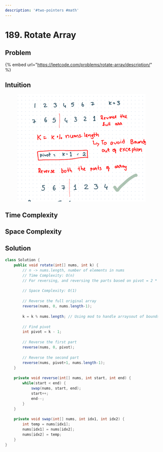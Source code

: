 ```yaml
---
description: '#two-pointers #math'
---
```


# 189. Rotate Array

## Problem

{% embed url="https://leetcode.com/problems/rotate-array/description/" %}

## Intuition

<figure><img src="../.gitbook/assets/image (80).png" alt=""><figcaption></figcaption></figure>

## Time Complexity



## Space Complexity



## Solution

```java
class Solution {
    public void rotate(int[] nums, int k) {
        // n -> nums.length, number of elements in nums
        // Time Complexity: O(n)
        // For reversing, and reversing the parts based on pivot = 2 * O(n) = O(n)

        // Space Complexity: O(1)

        // Reverse the full original array
        reverse(nums, 0, nums.length-1);

        k = k % nums.length; // Using mod to handle arraysout of bounds exception
        
        // Find pivot
        int pivot = k - 1;

        // Reverse the first part
        reverse(nums, 0, pivot);

        // Reverse the second part
        reverse(nums, pivot+1, nums.length-1);
    }

    private void reverse(int[] nums, int start, int end) {
        while(start < end) {
            swap(nums, start, end);
            start++;
            end--;
        }
    }

    private void swap(int[] nums, int idx1, int idx2) {
        int temp = nums[idx1];
        nums[idx1] = nums[idx2];
        nums[idx2] = temp;
    }
}
```
